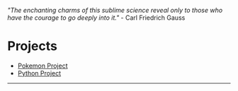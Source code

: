 *"The enchanting charms of this sublime science reveal only to those who have the courage to go deeply into it."* - Carl Friedrich Gauss 

# Projects 
* <a href="https://MerrickMath.github.io/MerrickMath.github.io-PokemonChallenge/"> Pokemon Project </a> 
* <a href="https://MerrickMath.github.io/MerrickMath.github.io-PythonProject/"> Python Project </a> 
---



